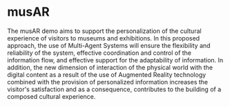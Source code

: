 # musAR

The musAR demo aims to support the personalization of the cultural experience of visitors to museums and exhibitions. 
In this proposed approach, the use of Multi-Agent Systems will ensure the flexibility and reliability of the system, effective coordination and control of the information flow, and effective support for the adaptability of information. 
In addition, the new dimension of interaction of the physical world with the digital content as a result of the use of Augmented Reality technology combined with the provision of personalized information increases the visitor's satisfaction and as a consequence, contributes to the building of a composed cultural experience.
